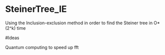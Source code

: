 # SteinerTree_IE
Using the Inclusion-exclusion method in order to find the Steiner tree in O*(2^k) time


#Ideas

Quantum computing to speed up fft